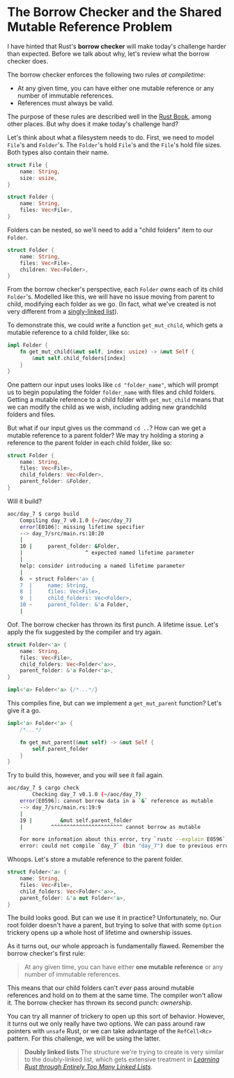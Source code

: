 # The **Borrow Checker** and the Shared Mutable Reference Problem

I have hinted that Rust's **borrow checker** will make today's challenge harder than expected. Before we talk about why, let's review what the borrow checker does.

The borrow checker enforces the following two rules _at compiletime_:

- At any given time, you can have either one mutable reference or any number of immutable references.
- References must always be valid.

The purpose of these rules are described well in the [Rust Book](https://doc.rust-lang.org/book/ch04-02-references-and-borrowing.html), among other places. But why does it make today's challenge hard?

Let's think about what a filesystem needs to do. First, we need to model `File`'s and `Folder`'s. The `Folder`'s hold `File`'s and the `File`'s hold file sizes. Both types also contain their name.

```rust
struct File {
    name: String,
    size: usize,
}

struct Folder {
    name: String,
    files: Vec<File>,
}
```

Folders can be nested, so we'll need to add a "child folders" item to our `Folder`.

```rust
struct Folder {
    name: String,
    files: Vec<File>,
    children: Vec<Folder>,
}
```

From the borrow checker's perspective, each `Folder` _owns_ each of its child `Folder`'s. Modelled like this, we will have no issue moving from parent to child, modifying each folder as we go. (In fact, what we've created is not very different from a [singly-linked list](https://rust-unofficial.github.io/too-many-lists/first-layout.html)).

To demonstrate this, we could write a function `get_mut_child`, which gets a mutable reference to a child folder, like so:

```rust
impl Folder {
    fn get_mut_child(&mut self, index: usize) -> &mut Self {
        &mut self.child_folders[index]
    }
}
```

One pattern our input uses looks like `cd "folder_name"`, which will prompt us to begin populating the folder `folder_name` with files and child folders. Getting a mutable reference to a child folder with `get_mut_child` means that we can modify the child as we wish, including adding new grandchild folders and files.

But what if our input gives us the command `cd ..`? How can we get a mutable reference to a parent folder? We may try holding a storing a reference to the parent folder in each child folder, like so:

```rust
struct Folder {
    name: String,
    files: Vec<File>,
    child_folders: Vec<Folder>,
    parent_folder: &Folder,
}
```
Will it build?
```bash
aoc/day_7 $ cargo build
    Compiling day_7 v0.1.0 (~/aoc/day_7)
    error[E0106]: missing lifetime specifier
    --> day_7/src/main.rs:10:20
    |
    10 |     parent_folder: &Folder,
    |                    ^ expected named lifetime parameter
    |
    help: consider introducing a named lifetime parameter
    |
    6  ~ struct Folder<'a> {
    7  |     name: String,
    8  |     files: Vec<File>,
    9  |     child_folders: Vec<Folder>,
    10 ~     parent_folder: &'a Folder,
    |
```
Oof. The borrow checker has thrown its first punch. A lifetime issue. Let's apply the fix suggested by the compiler and try again.
```rust
struct Folder<'a> {
    name: String,
    files: Vec<File>,
    child_folders: Vec<Folder<'a>>,
    parent_folder: &'a Folder<'a>,
}

impl<'a> Folder<'a> {/*...*/}
```
This compiles fine, but can we implement a `get_mut_parent` function? Let's give it a go.

```rust
impl<'a> Folder<'a> {
    /*...*/

    fn get_mut_parent(&mut self) -> &mut Self {
        self.parent_folder
    }
}
```
Try to build this, however, and you will see it fail again.
```bash
aoc/day_7 $ cargo check
        Checking day_7 v0.1.0 (~/aoc/day_7)
    error[E0596]: cannot borrow data in a `&` reference as mutable
    --> day_7/src/main.rs:19:9
    |
    19 |         &mut self.parent_folder
    |         ^^^^^^^^^^^^^^^^^^^^^^^ cannot borrow as mutable

    For more information about this error, try `rustc --explain E0596`.
    error: could not compile `day_7` (bin "day_7") due to previous error
```
Whoops. Let's store a mutable reference to the parent folder.
```rust
struct Folder<'a> {
    name: String,
    files: Vec<File>,
    child_folders: Vec<Folder<'a>>,
    parent_folder: &'a mut Folder<'a>,
}
```
The build looks good. But can we use it in practice? Unfortunately, no. Our root folder doesn't have a parent, but trying to solve that with some `Option` trickery opens up a whole host of lifetime and ownership issues.

As it turns out, our whole approach is fundamentally flawed. Remember the borrow checker's first rule:

> At any given time, you can have either **one mutable reference** or any number of immutable references.

This means that our child folders can't _ever_ pass around mutable references and hold on to them at the same time. The compiler won't allow it. The borrow checker has thrown its second punch: _ownership_.

You can try all manner of trickery to open up this sort of behavior. However, it turns out we only really have two options. We can pass around raw pointers with `unsafe` Rust, or we can take advantage of the `RefCell<Rc>` pattern. For this challenge, we will be using the latter.

> **Doubly linked lists**
> The structure we're trying to create is very similar to the doubly-linked list, which gets extensive treatment in _[Learning Rust through Entirely Too Many Linked Lists](https://rust-unofficial.github.io/too-many-lists/fourth.html)_. 